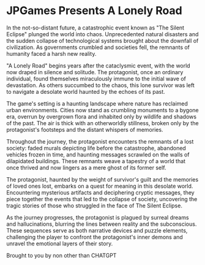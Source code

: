 # JPGames Presents A Lonely Road

In the not-so-distant future, a catastrophic event known as "The Silent Eclipse" plunged the world into chaos. Unprecedented natural disasters and the sudden collapse of technological systems brought about the downfall of civilization. As governments crumbled and societies fell, the remnants of humanity faced a harsh new reality.

"A Lonely Road" begins years after the cataclysmic event, with the world now draped in silence and solitude. The protagonist, once an ordinary individual, found themselves miraculously immune to the initial wave of devastation. As others succumbed to the chaos, this lone survivor was left to navigate a desolate world haunted by the echoes of its past.

The game's setting is a haunting landscape where nature has reclaimed urban environments. Cities now stand as crumbling monuments to a bygone era, overrun by overgrown flora and inhabited only by wildlife and shadows of the past. The air is thick with an otherworldly stillness, broken only by the protagonist's footsteps and the distant whispers of memories.

Throughout the journey, the protagonist encounters the remnants of a lost society: faded murals depicting life before the catastrophe, abandoned vehicles frozen in time, and haunting messages scrawled on the walls of dilapidated buildings. These remnants weave a tapestry of a world that once thrived and now lingers as a mere ghost of its former self.

The protagonist, haunted by the weight of survivor's guilt and the memories of loved ones lost, embarks on a quest for meaning in this desolate world. Encountering mysterious artifacts and deciphering cryptic messages, they piece together the events that led to the collapse of society, uncovering the tragic stories of those who struggled in the face of The Silent Eclipse.

As the journey progresses, the protagonist is plagued by surreal dreams and hallucinations, blurring the lines between reality and the subconscious. These sequences serve as both narrative devices and puzzle elements, challenging the player to confront the protagonist's inner demons and unravel the emotional layers of their story.

Brought to you by non other than CHATGPT
